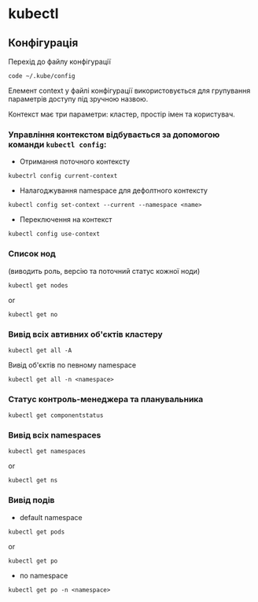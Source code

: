 # kubectl

## Конфігурація

Перехід до файлу конфігурації

```
code ~/.kube/config
```

Елемент context у файлі конфігурації використовується для групування параметрів доступу під зручною назвою.

Контекст має три параметри: кластер, простір імен та користувач.

### Управління контекстом відбувається за допомогою команди `kubectl config`:

- Отримання поточного контексту

```
kubectrl config current-context
```

- Налагоджування namespace для дефолтного контексту
```
kubectl config set-context --current --namespace <name>
```

- Переключення на контекст
```
kubectl config use-context 
```


### Список нод 
(виводить роль, версію та поточний статус кожної ноди)

```
kubectl get nodes
```
or
```
kubectl get no
```

### Вивід всіх автивних об'єктів кластеру
```
kubectl get all -A
```

Вивід об'єктів по певному namespace
```
kubectl get all -n <namespace>
```

### Статус контроль-менеджера та планувальника
```
kubectl get componentstatus
```

### Вивід всіх namespaces

```
kubectl get namespaces
```
or
```
kubectl get ns
```


### Вивід подів 
- default namespace
```
kubectl get pods
```
or 
```
kubectl get po
```
- по namespace
```
kubectl get po -n <namespace>
```